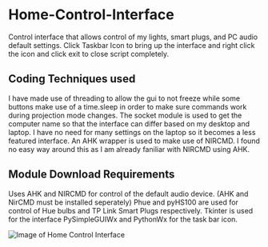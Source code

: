 # Home-Control-Interface
Control interface that allows control  of my lights, smart plugs, and PC audio default settings.
Click Taskbar Icon to bring up the interface and right click the icon and click exit to close script completely.

## Coding Techniques used
I have made use of threading to allow the gui to not freeze while some buttons make use of a time.sleep in order to make sure commands work during projection mode changes.
The socket module is used to get the computer name so that the interface can differ based on my desktop and laptop. I have no need for many settings on the laptop so it becomes a less featured interface.
An AHK wrapper is used to make use of NIRCMD. I found no easy way around this as I am already faniliar with NIRCMD using AHK.

## Module Download Requirements
Uses AHK and NIRCMD for control of the default audio device. (AHK and NirCMD must be installed seperately)
Phue and pyHS100 are used for control of Hue bulbs and TP Link Smart Plugs respectively.
Tkinter is used for the interface
PySimpleGUIWx and PythonWx for the task bar icon.

![Image of Home Control Interface](https://i.imgur.com/o0ngbfV.png)
